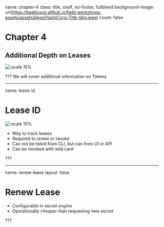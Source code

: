 name: chapter-4
class: title, shelf, no-footer, fullbleed
background-image: url(https://hashicorp.github.io/field-workshops-assets/assets/bkgs/HashiCorp-Title-bkg.jpeg)
count: false

# Chapter 4
## Additional Depth on Leases

![:scale 15%](https://hashicorp.github.io/field-workshops-assets/assets/logos/logo_vault.png)

???
We will cover additional information on Tokens

---
name: lease-id
# Lease ID
![:scale 10%](https://hashicorp.github.io/field-workshops-assets/assets/logos/logo_vault.png)

  * Way to track leases
  * Required to renew or revoke
  * Can not be listed from CLI, but can from UI or API
  * Can be revoked with wild card

???

---
name: renew-lease
layout: false
# Renew Lease
  * Configurable in secret engine
  * Operationally cheaper than requesting new secret

???

